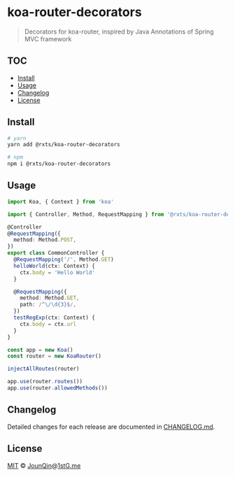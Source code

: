 # koa-router-decorators

> Decorators for koa-router, inspired by Java Annotations of Spring MVC framework

## TOC <!-- omit in toc -->

- [Install](#install)
- [Usage](#usage)
- [Changelog](#changelog)
- [License](#license)

## Install

```sh
# yarn
yarn add @rxts/koa-router-decorators

# npm
npm i @rxts/koa-router-decorators
```

## Usage

```ts
import Koa, { Context } from 'koa'

import { Controller, Method, RequestMapping } from '@rxts/koa-router-decorators'

@Controller
@RequestMapping({
  method: Method.POST,
})
export class CommonController {
  @RequestMapping('/', Method.GET)
  helloWorld(ctx: Context) {
    ctx.body = 'Hello World'
  }

  @RequestMapping({
    method: Method.GET,
    path: /^\/\d{3}$/,
  })
  testRegExp(ctx: Context) {
    ctx.body = ctx.url
  }
}

const app = new Koa()
const router = new KoaRouter()

injectAllRoutes(router)

app.use(router.routes())
app.use(router.allowedMethods())
```

## Changelog

Detailed changes for each release are documented in [CHANGELOG.md](./CHANGELOG.md).

## License

[MIT][] © [JounQin][]@[1stG.me][]

[1stg.me]: https://www.1stg.me
[jounqin]: https://GitHub.com/JounQin
[mit]: http://opensource.org/licenses/MIT
